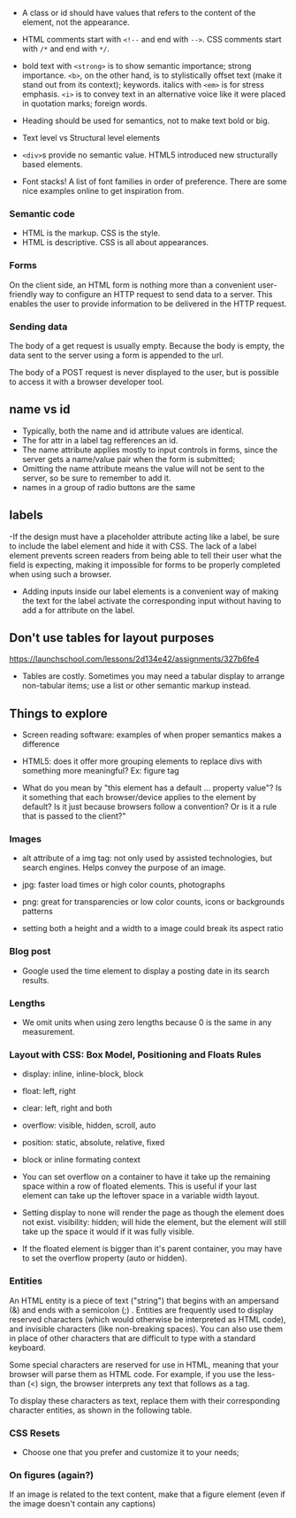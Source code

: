 - A class or id should have values that refers to the content of the element, not the appearance.

- HTML comments start with `<!--` and end with `-->`. CSS comments start with `/*` and end with `*/`.

- bold text with `<strong>` is to show semantic importance; strong importance. `<b>`, on the other hand, is to stylistically offset text (make it stand out from its context); keywords. italics with `<em>` is for stress emphasis. `<i>` is to convey text in an alternative voice like it were placed in quotation marks; foreign words.

- Heading should be used for semantics, not to make text bold or big.

- Text level vs Structural level elements

- `<div>`s provide no semantic value. HTML5 introduced new structurally based elements.

- Font stacks! A list of font families in order of preference. There are some nice examples online to get inspiration from.

### Semantic code
- HTML is the markup. CSS is the style.
- HTML is descriptive. CSS is all about appearances.

### Forms

On the client side, an HTML form is nothing more than a convenient user-friendly way to configure an HTTP request to send data to a server. This enables the user to provide information to be delivered in the HTTP request.

### Sending data

The body of a get request is usually empty. Because the body is empty, the data sent to the server using a form is appended to the url.

The body of a POST request is never displayed to the user, but is possible to access it with a browser developer tool.

## name vs id

- Typically, both the name and id attribute values are identical.
- The for attr in a label tag refferences an id.
- The name attribute applies mostly to input controls in forms, since the server gets a name/value pair when the form is submitted;
- Omitting the name attribute means the value will not be sent to the server, so be sure to remember to add it.
- names in a group of radio buttons are the same

## labels

-If the design must have a placeholder attribute acting like a label, be sure to include the label element and hide it with CSS. The lack of a label element prevents screen readers from being able to tell their user what the field is expecting, making it impossible for forms to be properly completed when using such a browser.

- Adding inputs inside our label elements is a convenient way of making the text for the label activate the corresponding input without having to add a for attribute on the label.


## Don't use tables for layout purposes

https://launchschool.com/lessons/2d134e42/assignments/327b6fe4

- Tables are costly. Sometimes you may need a tabular display to arrange non-tabular items; use a list or other semantic markup instead.

## Things to explore

- Screen reading software: examples of when proper semantics makes a difference

- HTML5: does it offer more grouping elements to replace divs with something more meaningful? Ex: figure tag

- What do you mean by "this element has a default ... property value"? Is it something that each browser/device applies to the element by default? Is it just because browsers follow a convention? Or is it a rule that is passed to the client?"

### Images

- alt attribute of a img tag: not only used by assisted technologies, but search engines. Helps convey the purpose of an image.

- jpg: faster load times or high color counts, photographs
- png: great for transparencies or low color counts, icons or backgrounds patterns

- setting both a height and a width to a image could break its aspect ratio

### Blog post

- Google used the time element to display a posting date in its search results.

### Lengths

- We omit units when using zero lengths because 0 is the same in any measurement.

### Layout with CSS: Box Model, Positioning and Floats Rules

- display: inline, inline-block, block
- float: left, right
- clear: left, right and both
- overflow: visible, hidden, scroll, auto
- position: static, absolute, relative, fixed

- block or inline formating context

- You can set overflow on a container to have it take up the remaining space within a row of floated elements. This is useful if your last element can take up the leftover space in a variable width layout.

- Setting display to none will render the page as though the element does not exist. visibility: hidden; will hide the element, but the element will still take up the space it would if it was fully visible.

- If the floated element is bigger than it's parent container, you may have to set the overflow property (auto or hidden).

### Entities

An HTML entity is a piece of text ("string") that begins with an ampersand (&) and ends with a semicolon (;) . Entities are frequently used to display reserved characters (which would otherwise be interpreted as HTML code), and invisible characters (like non-breaking spaces). You can also use them in place of other characters that are difficult to type with a standard keyboard.

Some special characters are reserved for use in HTML, meaning that your browser will parse them as HTML code. For example, if you use the less-than (<) sign, the browser interprets any text that follows as a tag.

To display these characters as text, replace them with their corresponding character entities, as shown in the following table.


### CSS Resets

- Choose one that you prefer and customize it to your needs;

### On figures (again?)

If an image is related to the text content, make that a figure element (even if the image doesn't contain any captions)
